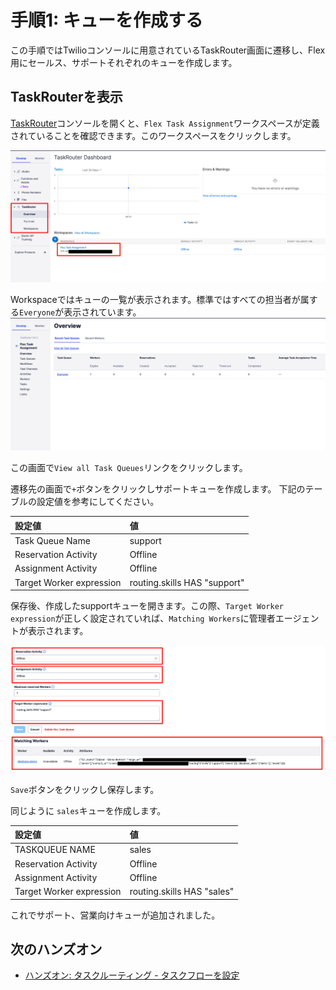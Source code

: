 #  手順1: キューを作成する

この手順ではTwilioコンソールに用意されているTaskRouter画面に遷移し、Flex用にセールス、サポートそれぞれのキューを作成します。

## TaskRouterを表示

[TaskRouter](https://www.twilio.com/console/taskrouter)コンソールを開くと、`Flex Task Assignment`ワークスペースが定義されていることを確認できます。このワークスペースをクリックします。

![Flex Admin Console](../assets/04-Console-TaskRouter.png)

Workspaceではキューの一覧が表示されます。標準ではすべての担当者が属する`Everyone`が表示されています。
![Flex TaskQueues](../assets/04-TaskQueues.png)

この画面で`View all Task Queues`リンクをクリックします。

遷移先の画面で`+`ボタンをクリックしサポートキューを作成します。
下記のテーブルの設定値を参考にしてください。

|設定値|値|
|:----|:----|
|Task Queue Name| support |
|Reservation Activity| Offline |
|Assignment Activity| Offline |
|Target Worker expression| routing.skills HAS \"support\"|

保存後、作成したsupportキューを開きます。この際、`Target Worker expression`が正しく設定されていれば、`Matching Workers`に管理者エージェントが表示されます。

![support queue](../assets/04-Support-Queue.png)

`Save`ボタンをクリックし保存します。

同じように `sales`キューを作成します。

|設定値|値|
|:----|:----|
|TASKQUEUE NAME| sales |
|Reservation Activity| Offline |
|Assignment Activity| Offline |
|Target Worker expression| routing.skills HAS "sales"|

これでサポート、営業向けキューが追加されました。

## 次のハンズオン

- [ハンズオン: タスクルーティング - タスクフローを設定](../05-Task-Routing-Workflow/00-Overview.md)
